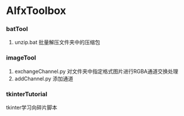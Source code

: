 # AlfxToolbox
 
### batTool

1. unzip.bat 批量解压文件夹中的压缩包
   

### imageTool 

1. exchangeChannel.py 对文件夹中指定格式图片进行RGBA通道交换处理
2. addChannel.py 添加通道
   
### tkinterTutorial

tkinter学习向碎片脚本
